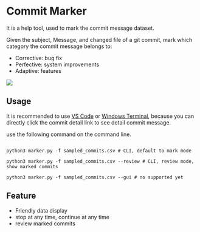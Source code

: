 # Commit Marker
It is a help tool, used to mark the commit message dataset. 

Given the subject, Message, and changed file of a git commit, mark which category the commit message belongs to:

* Corrective: bug fix
* Perfective: system improvements
* Adaptive: features

<img src="http://image-hosting-404.oss-cn-beijing.aliyuncs.com/img/marker1.png" />



## Usage

It is recommended to use [VS Code](https://code.visualstudio.com/) or [Windows Terminal](https://github.com/microsoft/terminal), because you can directly click the commit detail link to see detail commit message.

use the following command on the command line.

```shell

python3 marker.py -f sampled_commits.csv # CLI, default to mark mode

python3 marker.py -f sampled_commits.csv --review # CLI, review mode, show marked commits

python3 marker.py -f sampled_commits.csv --gui # no supported yet

```



## Feature

* Friendly data display
* stop at any time, continue at any time
* review marked commits
